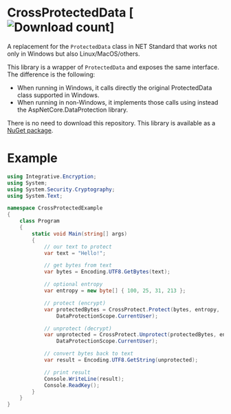 # CrossProtectedData [![Download count](https://img.shields.io/nuget/dt/Integrative.CrossProtect.svg)]

A replacement for the `ProtectedData` class in NET Standard that works not only in Windows but also Linux/MacOS/others.

This library is a wrapper of `ProtectedData` and exposes the same interface. The difference is the following:
- When running in Windows, it calls directly the original ProtectedData class supported in Windows.
- When running in non-Windows, it implements those calls using instead the AspNetCore.DataProtection library.

There is no need to download this repository. This library is available as a [NuGet package](https://www.nuget.org/packages/Integrative.CrossProtect/).
# Example

```csharp
using Integrative.Encryption;
using System;
using System.Security.Cryptography;
using System.Text;

namespace CrossProtectedExample
{
    class Program
    {
        static void Main(string[] args)
        {
            // our text to protect
            var text = "Hello!";

            // get bytes from text
            var bytes = Encoding.UTF8.GetBytes(text);

            // optional entropy
            var entropy = new byte[] { 100, 25, 31, 213 };

            // protect (encrypt)
            var protectedBytes = CrossProtect.Protect(bytes, entropy,
                DataProtectionScope.CurrentUser);

            // unprotect (decrypt)
            var unprotected = CrossProtect.Unprotect(protectedBytes, entropy,
                DataProtectionScope.CurrentUser);

            // convert bytes back to text
            var result = Encoding.UTF8.GetString(unprotected);

            // print result
            Console.WriteLine(result);
            Console.ReadKey();
        }
    }
}
```

